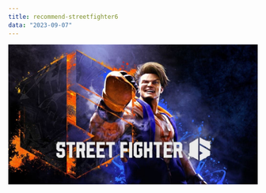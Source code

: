 ```yaml
---
title: recommend-streetfighter6
data: "2023-09-07"
---
```


[![ストリートファイター6](./recommend.jpg)](https://www.streetfighter.com/6/ja-jp)
